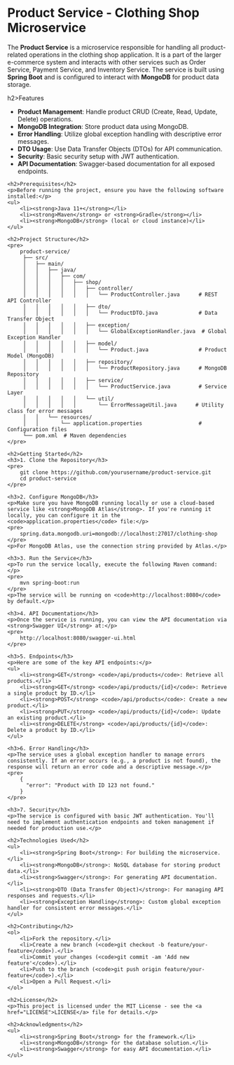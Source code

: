 <h1>Product Service - Clothing Shop Microservice</h1> 
<p>The <strong>Product Service</strong> is a microservice responsible for handling all product-related operations in the clothing shop application. It is a part of the larger e-commerce system and interacts with other services such as Order Service, Payment Service, and Inventory Service. The service is built using <strong>Spring Boot</strong> and is configured to interact with <strong>MongoDB</strong> for product data storage.</p>

h2>Features</h2>
<ul>
     <li><strong>Product Management</strong>: Handle product CRUD (Create, Read, Update, Delete) operations.</li>
    <li><strong>MongoDB Integration</strong>: Store product data using MongoDB.</li>
    <li><strong>Error Handling</strong>: Utilize global exception handling with descriptive error messages.</li>
    <li><strong>DTO Usage</strong>: Use Data Transfer Objects (DTOs) for API communication.</li>
    <li><strong>Security</strong>: Basic security setup with JWT authentication.</li>
    <li><strong>API Documentation</strong>: Swagger-based documentation for all exposed endpoints.</li>
</ul>

    <h2>Prerequisites</h2>
    <p>Before running the project, ensure you have the following software installed:</p>
    <ul>
        <li><strong>Java 11+</strong></li>
        <li><strong>Maven</strong> or <strong>Gradle</strong></li>
        <li><strong>MongoDB</strong> (local or cloud instance)</li>
    </ul>

    <h2>Project Structure</h2>
    <pre>
        product-service/
         ├── src/
         │   ├── main/
         │   │   ├── java/
         │   │   │   ├── com/
         │   │   │   │   ├── shop/
         │   │   │   │   │   ├── controller/
         │   │   │   │   │   │   └── ProductController.java      # REST API Controller
         │   │   │   │   │   ├── dto/
         │   │   │   │   │   │   └── ProductDTO.java             # Data Transfer Object
         │   │   │   │   │   ├── exception/
         │   │   │   │   │   │   └── GlobalExceptionHandler.java  # Global Exception Handler
         │   │   │   │   │   ├── model/
         │   │   │   │   │   │   └── Product.java                # Product Model (MongoDB)
         │   │   │   │   │   ├── repository/
         │   │   │   │   │   │   └── ProductRepository.java      # MongoDB Repository
         │   │   │   │   │   ├── service/
         │   │   │   │   │   │   └── ProductService.java         # Service Layer
         │   │   │   │   │   └── util/
         │   │   │   │   │       └── ErrorMessageUtil.java      # Utility class for error messages
         │   │   └── resources/
         │   │       └── application.properties                  # Configuration files
         └── pom.xml  # Maven dependencies
    </pre>

    <h2>Getting Started</h2>
    <h3>1. Clone the Repository</h3>
    <pre>
        git clone https://github.com/yourusername/product-service.git
        cd product-service
    </pre>

    <h3>2. Configure MongoDB</h3>
    <p>Make sure you have MongoDB running locally or use a cloud-based service like <strong>MongoDB Atlas</strong>. If you're running it locally, you can configure it in the <code>application.properties</code> file:</p>
    <pre>
        spring.data.mongodb.uri=mongodb://localhost:27017/clothing-shop
    </pre>
    <p>For MongoDB Atlas, use the connection string provided by Atlas.</p>

    <h3>3. Run the Service</h3>
    <p>To run the service locally, execute the following Maven command:</p>
    <pre>
        mvn spring-boot:run
    </pre>
    <p>The service will be running on <code>http://localhost:8080</code> by default.</p>

    <h3>4. API Documentation</h3>
    <p>Once the service is running, you can view the API documentation via <strong>Swagger UI</strong> at:</p>
    <pre>
        http://localhost:8080/swagger-ui.html
    </pre>

    <h3>5. Endpoints</h3>
    <p>Here are some of the key API endpoints:</p>
    <ul>
        <li><strong>GET</strong> <code>/api/products</code>: Retrieve all products.</li>
        <li><strong>GET</strong> <code>/api/products/{id}</code>: Retrieve a single product by ID.</li>
        <li><strong>POST</strong> <code>/api/products</code>: Create a new product.</li>
        <li><strong>PUT</strong> <code>/api/products/{id}</code>: Update an existing product.</li>
        <li><strong>DELETE</strong> <code>/api/products/{id}</code>: Delete a product by ID.</li>
    </ul>

    <h3>6. Error Handling</h3>
    <p>The service uses a global exception handler to manage errors consistently. If an error occurs (e.g., a product is not found), the response will return an error code and a descriptive message.</p>
    <pre>
        {
          "error": "Product with ID 123 not found."
        }
    </pre>

    <h3>7. Security</h3>
    <p>The service is configured with basic JWT authentication. You'll need to implement authentication endpoints and token management if needed for production use.</p>

    <h2>Technologies Used</h2>
    <ul>
        <li><strong>Spring Boot</strong>: For building the microservice.</li>
        <li><strong>MongoDB</strong>: NoSQL database for storing product data.</li>
        <li><strong>Swagger</strong>: For generating API documentation.</li>
        <li><strong>DTO (Data Transfer Object)</strong>: For managing API responses and requests.</li>
        <li><strong>Exception Handling</strong>: Custom global exception handler for consistent error messages.</li>
    </ul>

    <h2>Contributing</h2>
    <ol>
        <li>Fork the repository.</li>
        <li>Create a new branch (<code>git checkout -b feature/your-feature</code>).</li>
        <li>Commit your changes (<code>git commit -am 'Add new feature'</code>).</li>
        <li>Push to the branch (<code>git push origin feature/your-feature</code>).</li>
        <li>Open a Pull Request.</li>
    </ol>

    <h2>License</h2>
    <p>This project is licensed under the MIT License - see the <a href="LICENSE">LICENSE</a> file for details.</p>

    <h2>Acknowledgments</h2>
    <ul>
        <li><strong>Spring Boot</strong> for the framework.</li>
        <li><strong>MongoDB</strong> for the database solution.</li>
        <li><strong>Swagger</strong> for easy API documentation.</li>
    </ul>
